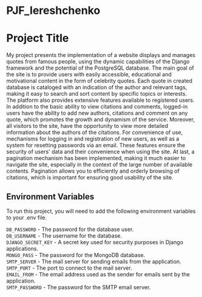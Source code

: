 # PJF_Iereshchenko

# Project Title

My project presents the implementation of a website displays and manages quotes from famous people, using the dynamic capabilities of the Django framework and the potential of the PostgreSQL database. The main goal of the site is to provide users with easily accessible, educational and motivational content in the form of celebrity quotes. Each quote in created database is cataloged with an indication of the author and relevant tags, making it easy to search and sort content by specific topics or interests. The platform also provides extensive features available to registered users. In addition to the basic ability to view citations and comments, logged-in users have the ability to add new authors, citations and comment on any quote, which promotes the growth and dynamism of the service. Moreover, all visitors to the site, have the opportunity to view more detailed information about the authors of the citations. For convenience of use, mechanisms for logging in and registration of new users, as well as a system for resetting passwords via an email. These features ensure the security of users' data and their convenience when using the site. At last, a pagination mechanism has been implemented, making it much easier to navigate the site, especially in the context of the large number of available contents. Pagination allows you to efficiently and orderly browsing of citations, which is important for ensuring good usability of the site.

## Environment Variables

To run this project, you will need to add the following environment variables to your .env file.

`DB_PASSWORD` - The password for the database user.  
`DB_USERNAME` - The username for the database.  
`DJANGO_SECRET_KEY` - A secret key used for security purposes in Django applications.  
`MONGO_PASS` - The password for the MongoDB database.  
`SMTP_SERVER` - The mail server for sending emails from the application.  
`SMTP_PORT` - The port to connect to the mail server.  
`EMAIL_FROM` - The email address used as the sender for emails sent by the application.  
`SMTP_PASSWORD` - The password for the SMTP email server.  
